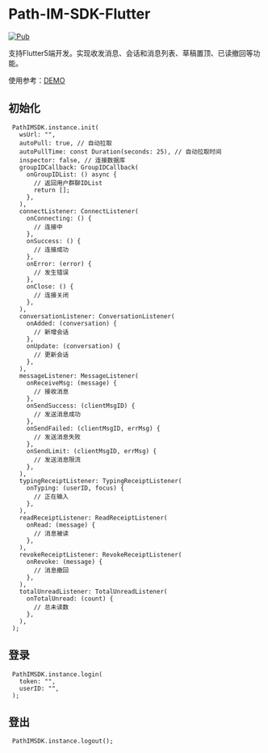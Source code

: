 # Path-IM-SDK-Flutter

[![Pub](https://img.shields.io/pub/v/path_im_sdk_flutter.svg?style=flat-square)](https://pub.dev/packages/path_im_sdk_flutter)

支持Flutter5端开发。实现收发消息、会话和消息列表、草稿置顶、已读撤回等功能。

使用参考：[DEMO](https://github.com/Path-IM/Path-IM-SDK-Flutter-Demo)

## 初始化

     PathIMSDK.instance.init(
       wsUrl: "",
       autoPull: true, // 自动拉取
       autoPullTime: const Duration(seconds: 25), // 自动拉取时间
       inspector: false, // 连接数据库
       groupIDCallback: GroupIDCallback(
         onGroupIDList: () async {
           // 返回用户群聊IDList
           return [];
         },
       ),
       connectListener: ConnectListener(
         onConnecting: () {
           // 连接中
         },
         onSuccess: () {
           // 连接成功
         },
         onError: (error) {
           // 发生错误
         },
         onClose: () {
           // 连接关闭
         },
       ),
       conversationListener: ConversationListener(
         onAdded: (conversation) {
           // 新增会话
         },
         onUpdate: (conversation) {
           // 更新会话
         },
       ),
       messageListener: MessageListener(
         onReceiveMsg: (message) {
           // 接收消息
         },
         onSendSuccess: (clientMsgID) {
           // 发送消息成功
         },
         onSendFailed: (clientMsgID, errMsg) {
           // 发送消息失败
         },
         onSendLimit: (clientMsgID, errMsg) {
           // 发送消息限流
         },
       ),
       typingReceiptListener: TypingReceiptListener(
         onTyping: (userID, focus) {
           // 正在输入
         },
       ),
       readReceiptListener: ReadReceiptListener(
         onRead: (message) {
           // 消息被读
         },
       ),
       revokeReceiptListener: RevokeReceiptListener(
         onRevoke: (message) {
           // 消息撤回
         },
       ),
       totalUnreadListener: TotalUnreadListener(
         onTotalUnread: (count) {
           // 总未读数
         },
       ),
     );

## 登录

     PathIMSDK.instance.login(
       token: "",
       userID: "",
     );

## 登出

     PathIMSDK.instance.logout();
